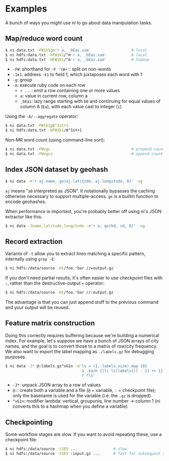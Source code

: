 # Examples
A bunch of ways you might use ni to go about data manipulation tasks.

## Map/reduce word count
```sh
$ ni data.txt -FW1k1gm'r a, _bEai.sum'                  # local
$ ni hdfs:data.txt -hFW1k1/^m'r a, _bEai.sum'           # local
$ ni hdfs:data.txt -HFW1k1/^m'r a, _bEai.sum'           # hadoop
```

- `-FW`: shorthand for `-F '\W+'`: split on non-words
- `-1k1`: address `-k1` to field 1, which juxtaposes each word with 1
- `-g`: group
- `-m`: execute ruby code on each row
    - `r ...`: emit a row containing one or more values
    - `a`: value in current row, column a
    - `_bEai`: lazy range starting with `b0` and continuing for equal values
      of column A (`Ea`), with each value cast to integer (`i`)

Using the `-A/--aggregate` operator:

```sh
$ ni data.txt -FW1k1gA^1st+1
$ ni hdfs:data.txt -HFW1k1/A^1st+1
```

Non-MR word count (using command-line sort):

```sh
$ ni data.txt -FWvgc                                    # prepend count
$ ni data.txt -FWvgcx                                   # append count
```

## Index JSON dataset by geohash
```sh
$ ni data -m'r aj.name, ge(aj.latitude, aj.longitude, 8)' -xg
```

`aj` means "`a0` interpreted as JSON". It notationally bypasses the caching
otherwise necessary to support multiple-access. `ge` is a builtin function to
encode geohashes.

When performance is important, you're probably better off using ni's JSON
extractor like this:

```sh
$ ni data -Jname,latitude,longitude -m'r a, ge(bd, cd, 8)' -xg
```

## Record extraction
Variants of `-t` allow you to extract lines matching a specific pattern,
internally using `grep -E`:

```sh
$ ni hdfs:/data/source -Ht/foo.*bar //=output.gz
```

If you don't need partial results, it's often easier to use checkpoint files
with `:`, rather than the destructive-output `=` operator:

```sh
$ ni hdfs:/data/source -Ht/foo.*bar //:output.gz
```

The advantage is that you can just append stuff to the previous command and
your output will be reused.

## Feature matrix construction
Doing this correctly requires buffering because we're building a numerical
index. For example, let's suppose we have a bunch of JSON arrays of city names,
and the goal is to convert those to a matrix of row/city frequency. We also
want to export the label mapping as `./labels.gz` for debugging purposes.

```sh
$ ni data -J* @:labels.gz^vG1n -m'ls = (1..labels.size).map {0}
                                  a_.each {|l| ls[labels[l] - 1] += 1}
                                  r *ls'
```

- `-J*`: unpack JSON array to a row of values
- `@:`: create both a variable and a file (`@` = variable, `:` = checkpoint
  file); only the basename is used for the variable (i.e. the `.gz` is dropped)
- `^vG1n`: modifier lambda: vertical, groupuniq, line number -> column 1
  (ni converts this to a hashmap when you define a variable)

## Checkpointing
Some workflow stages are slow. If you want to avoid repeating these, use a
checkpoint file:

```sh
$ ni hdfs:/data/source -t1E5 ...                # slow
$ ni hdfs:/data/source -t1E5 :input.gz ...      # fast for subsequent runs
```
